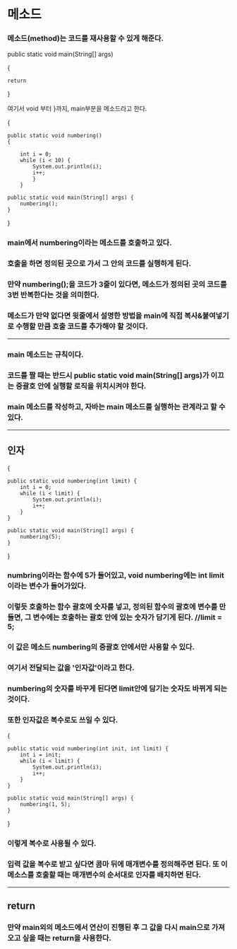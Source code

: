 # 메소드
### 메소드(method)는 코드를 재사용할 수 있게 해준다.
public static void main(String[] args)

{

    return
}

여기서 void 부터 }까지, main부분을 메소드라고 한다.

{

    public static void numbering()
    {

        int i = 0;
        while (i < 10) {
            System.out.println(i);
            i++;
            }
        }

    public static void main(String[] args) {
        numbering();
    }
}
### main에서 numbering이라는 메소드를 호출하고 있다.
### 호출을 하면 정의된 곳으로 가서 그 안의 코드를 실행하게 된다.
### 만약 numbering();을 코드가 3줄이 있다면, 메소드가 정의된 곳의 코드를 3번 반복한다는 것을 의미한다.
### 메소드가 만약 없다면 윗줄에서 설명한 방법을 main에 직접 복사&붙여넣기로 수행할 만큼 호출 코드를 추가해야 할 것이다.
---
### main 메소드는 규칙이다.
### 코드를 짤 때는 반드시 public static void main(String[] args)가 이끄는 중괄호 안에 실행할 로직을 위치시켜야 한다.
###  main 메소드를 작성하고, 자바는 main 메소드를 실행하는 관계라고 할 수 있다.
---
## 인자
{

    public static void numbering(int limit) {
        int i = 0;
        while (i < limit) {
            System.out.println(i);
            i++;
        }
    }
 
    public static void main(String[] args) {
        numbering(5);
    }
}
### numbring이라는 함수에 5가 들어있고, void numbering에는 int limit이라는 변수가 들어가있다.
### 이렇듯 호출하는 함수 괄호에 숫자를 넣고, 정의된 함수의 괄호에 변수를 만들면, 그 변수에는 호출하는 괄호 안에 있는 숫자가 담기게 된다. //limit = 5;
### 이 값은 메소드 numbering의 중괄호 안에서만 사용할 수 있다.
### 여기서 전달되는 값을 '인자값'이라고 한다.
### numbering의 숫자를 바꾸게 된다면 limit안에 담기는 숫자도 바뀌게 되는 것이다.
### 또한 인자값은 복수로도 쓰일 수 있다.
{
 
    public static void numbering(int init, int limit) {
        int i = init;
        while (i < limit) {
            System.out.println(i);
            i++;
        }
    }
 
    public static void main(String[] args) {
        numbering(1, 5);
    }
}
### 이렇게 복수로 사용될 수 있다.
### 입력 값을 복수로 받고 싶다면 콤마 뒤에 매개변수를 정의해주면 된다. 또 이 메소스를 호출할 때는 매개변수의 순서대로 인자를 배치하면 된다.
---
## return
### 만약 main외의 메소드에서 연산이 진행된 후 그 값을 다시 main으로 가져오고 싶을 때는 return을 사용한다.